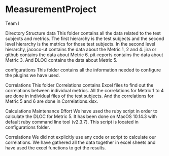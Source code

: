 # MeasurementProject
Team I


Directory Structure
data
This folder contains all the data related to the test subjects and metrics. The first hierarchy is the test subjects and the second level hierarchy is the metrics for those test subjects. In the second level hierarchy, jacoco-ut contains the data about the Metric 1, 2 and 4. jira or github contains the data about Metric 6. pit-reports contains the data about Metric 3. And DLOC contains the data about Metric 5.

configurations
This folder contains all the information needed to configure the plugins we have used.

Correlations
This folder Correlations contains Excel files to find out the correlations between individual metrics. All the correlations for Metric 1 to 4 are done in individual files of the test subjects. And the correlations for Metric 5 and 6 are done in Correlations.xlsx.

Calculations
Maintenance Effort
We have used the ruby script in order to calculate the DLOC for Metric 5. It has been done on MacOS 10.14.3 with default ruby command line tool (v2.3.7). This script is located in configurations folder.

Correlations
We did not explicitly use any code or script to calculate our correlations. We have gathered all the data together in excel sheets and have used the excel functions to get the results.
